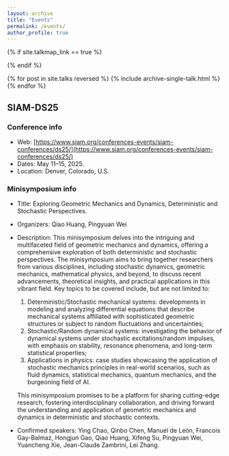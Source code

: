 ```yaml
---
layout: archive
title: "Events"
permalink: /events/
author_profile: true
---
```


{% if site.talkmap_link == true %}

{% endif %}

{% for post in site.talks reversed %}
  {% include archive-single-talk.html %}
{% endfor %}


## SIAM-DS25

### Conference info
- Web: [https://www.siam.org/conferences-events/siam-conferences/ds25/](https://www.siam.org/conferences-events/siam-conferences/ds25/)
- Dates: May 11–15, 2025.
- Location: Denver, Colorado, U.S.

### Minisymposium info
- Title: Exploring Geometric Mechanics and Dynamics, Deterministic and Stochastic Perspectives.
- Organizers: Qiao Huang, Pingyuan Wei
- Description: This minisymposium delves into the intriguing and multifaceted field of geometric mechanics and dynamics, offering a comprehensive exploration of both deterministic and stochastic perspectives. The minisymposium aims to bring together researchers from various disciplines, including stochastic dynamics, geometric mechanics, mathematical physics, and beyond, to discuss recent advancements, theoretical insights, and practical applications in this vibrant field. Key topics to be covered include, but are not limited to:
  1. Deterministic/Stochastic mechanical systems: developments in modeling and analyzing differential equations that describe mechanical systems affiliated with sophisticated geometric structures or subject to random fluctuations and uncertainties;
  2. Stochastic/Random dynamical systems: investigating the behavior of dynamical systems under stochastic excitations/random impulses, with emphasis on stability, resonance phenomena, and long-term statistical properties;
  3. Applications in physics: case studies showcasing the application of stochastic mechanics principles in real-world scenarios, such as fluid dynamics, statistical mechanics, quantum mechanics, and the burgeoning field of AI.
  
  This minisymposium promises to be a platform for sharing cutting-edge research, fostering interdisciplinary collaboration, and driving forward the understanding and application of geometric mechanics and dynamics in deterministic and stochastic contexts.
- Confirmed speakers: Ying Chao, Qinbo Chen, Manuel de León, Francois Gay-Balmaz, Hongjun Gao, Qiao Huang, Xifeng Su, Pingyuan Wei, Yuancheng Xie, Jean-Claude Zambrini, Lei Zhang.
